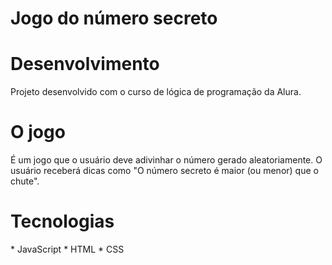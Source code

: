 # Jogo do número secreto

<h1>Desenvolvimento</h1>
Projeto desenvolvido com o curso de lógica de programação da Alura.

<h1>O jogo</h1>
É um jogo que o usuário deve adivinhar o número gerado aleatoriamente.
O usuário receberá dicas como "O número secreto é maior (ou menor) que o chute".

<h1>Tecnologias</h1>
* JavaScript
* HTML
* CSS